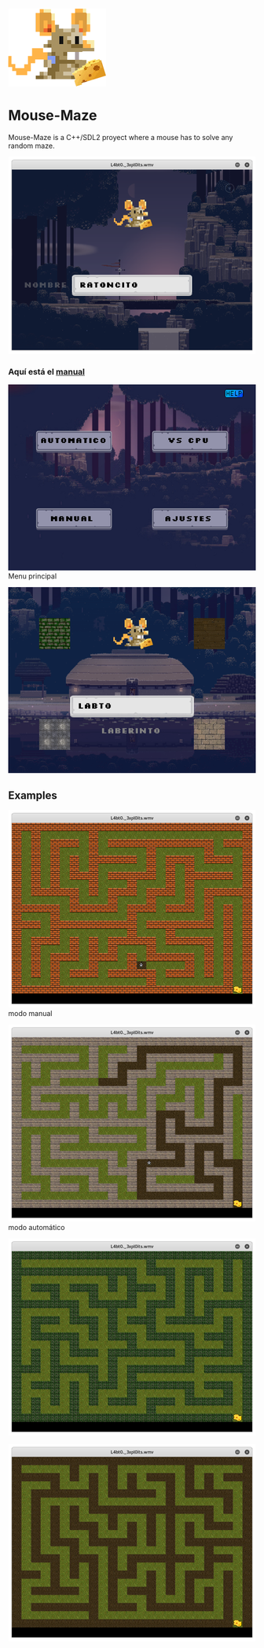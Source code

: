 ![Alt text](UI/logo.png?raw=true "logo")
# Mouse-Maze
Mouse-Maze is a C++/SDL2 proyect where a mouse has to solve any random maze.

![Alt text](images/login.png?raw=true "login")

### Aquí está el [manual](documentacion/manual.pdf)

![Alt text](images/scrot1.png?raw=true "menu principal")
Menu principal

![Alt text](images/scrot4.png?raw=true "elegir tema")

## Examples
![Alt text](images/scr3.png?raw=true "modo manual")
modo manual

![Alt text](images/solved.png?raw=true "solved")
modo automático

![Alt text](images/grass.png?raw=true "grama")

![Alt text](images/ti.png?raw=true "ti")

